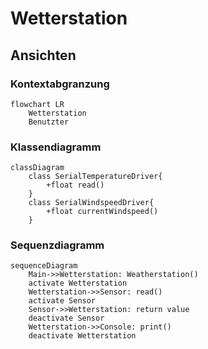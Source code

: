# Wetterstation

## Ansichten


### Kontextabgranzung

```mermaid
flowchart LR
    Wetterstation
    Benutzter
```


### Klassendiagramm

```mermaid
classDiagram
    class SerialTemperatureDriver{
        +float read()
    }
    class SerialWindspeedDriver{
        +float currentWindspeed()
    }
```

### Sequenzdiagramm

```mermaid
sequenceDiagram
    Main->>Wetterstation: Weatherstation()
    activate Wetterstation
    Wetterstation->>Sensor: read()
    activate Sensor
    Sensor->>Wetterstation: return value
    deactivate Sensor
    Wetterstation->>Console: print()
    deactivate Wetterstation
```
